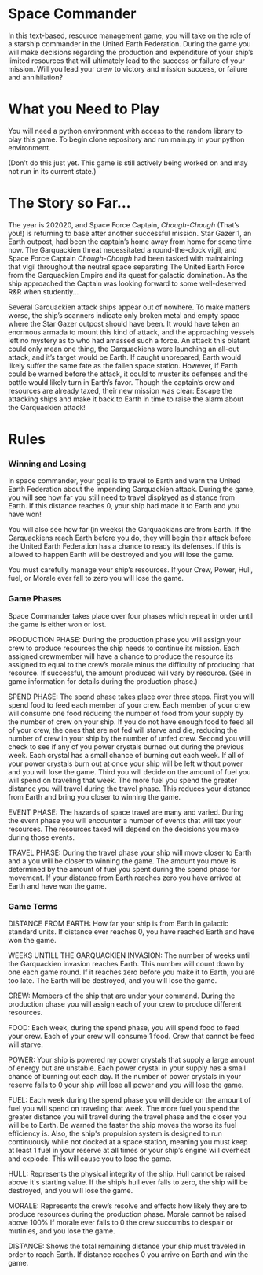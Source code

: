 
# Space Commander

In this text-based, resource management game, you will take on the role of a starship commander in the United Earth Federation. During the game you will make decisions regarding the production and expenditure of your ship’s limited resources that will ultimately lead to the success or failure of your mission. Will you lead your crew to victory and mission success, or failure and annihilation? 

# What you Need to Play

You will need a python environment with access to the random library to play this game.
To begin clone repository and run main.py in your python environment.

(Don’t do this just yet. This game is still actively being worked on and may not run in its current state.)

# The Story so Far...

The year is 202020, and Space Force Captain, *Chough-Chough* (That’s you!) is returning to base after another successful mission. Star Gazer 1, an Earth outpost, had been the captain’s home away from home for some time now. The Garquackien threat necessitated a round-the-clock vigil, and Space Force Captain *Chough-Chough* had been tasked with maintaining that vigil throughout the neutral space separating The United Earth Force from the Garquackien Empire and its quest for galactic domination. As the ship approached the Captain was looking forward to some well-deserved R&R when studently…

Several Garquackien attack ships appear out of nowhere. To make matters worse, the ship’s scanners indicate only broken metal and empty space where the Star Gazer outpost should have been. It would have taken an enormous armada to mount this kind of attack, and the approaching vessels left no mystery as to who had amassed such a force. An attack this blatant could only mean one thing, the Garquackiens were launching an all-out attack, and it’s target would be Earth. If caught unprepared, Earth would likely suffer the same fate as the fallen space station. However, if Earth could be warned before the attack, it could to muster its defenses and the battle would likely turn in Earth’s favor. Though the captain’s crew and resources are already taxed, their new mission was clear: Escape the attacking ships and make it back to Earth in time to raise the alarm about the Garquackien attack!

# Rules

### Winning and Losing

In space commander, your goal is to travel to Earth and warn the United Earth Federation about the impending Garquackien attack. During the game, you will see how far you still need to travel displayed as distance from Earth. If this distance reaches 0, your ship had made it to Earth and you have won!

You will also see how far (in weeks) the Garquackians are from Earth. If the Garquackiens reach Earth before you do, they will begin their attack before the United Earth Federation has a chance to ready its defenses. If this is allowed to happen Earth will be destroyed and you will lose the game.

You must carefully manage your ship’s resources. If your Crew, Power, Hull, fuel, or Morale ever fall to zero you will lose the game.

### Game Phases

Space Commander takes place over four phases which repeat in order until the game is either won or lost.

PRODUCTION PHASE: During the production phase you will assign your crew to produce resources the ship needs to continue its mission. Each assigned crewmember will have a chance to produce the resource its assigned to equal to the crew’s morale minus the difficulty of producing that resource. If successful, the amount produced will vary by resource. (See in game information for details during the production phase.) 

SPEND PHASE: The spend phase takes place over three steps. First you will spend food to feed each member of your crew. Each member of your crew will consume one food reducing the number of food from your supply by the number of crew on your ship. If you do not have enough food to feed all of your crew, the ones that are not fed will starve and die, reducing the number of crew in your ship by the number of unfed crew. Second you will check to see if any of you power crystals burned out during the previous week. Each crystal has a small chance of burning out each week. If all of your power crystals burn out at once your ship will be left without power and you will lose the game. Third you will decide on the amount of fuel you will spend on traveling that week. The more fuel you spend the greater distance you will travel during the travel phase. This reduces your distance from Earth and bring you closer to winning the game.

EVENT PHASE: The hazards of space travel are many and varied. During the event phase you will encounter a number of events that will tax your resources. The resources taxed will depend on the decisions you make during those events.

TRAVEL PHASE: During the travel phase your ship will move closer to Earth and a you will be closer to winning the game. The amount you move is determined by the amount of fuel you spent during the spend phase for movement. If your distance from Earth reaches zero you have arrived at Earth and have won the game.

### Game Terms

DISTANCE FROM EARTH: How far your ship is from Earth in galactic standard units. If distance ever reaches 0, you have reached Earth and have won the game.
   
WEEKS UNTILL THE GARQUACKIEN INVASION: The number of weeks until the Garquackien invasion reaches 
Earth. This number will count down by one each game round. If it reaches zero before you make it to Earth, you are too late. The Earth will be destroyed, and you will lose the game.

CREW: Members of the ship that are under your command. During the production phase you will assign each of your crew to produce different resources.
    
FOOD: Each week, during the spend phase, you will spend food to feed your crew. Each of your crew will consume 1 food. Crew that cannot be feed will starve.
          
POWER: Your ship is powered my power crystals that supply a large amount of energy but are unstable. Each power crystal in your supply has a small chance of burning out each day. If the number of power crystals in your reserve falls to 0 your ship will lose all power and you will lose the game.
    
FUEL: Each week during the spend phase you will decide on the amount of fuel you will spend on traveling that week. The more fuel you spend the greater distance you will travel during the travel phase and the closer you will be to Earth. Be warned the faster the ship moves the worse its fuel efficiency is. Also, the ship's propulsion system is designed to run continuously while not docked at a space station, meaning you must keep at least 1 fuel in your reserve at all times or your ship’s engine will overheat and explode. This will cause you to lose the game.
    
HULL: Represents the physical integrity of the ship. Hull cannot be raised above it's starting value. If the ship’s hull ever falls to zero, the ship will be destroyed, and you will lose the game.
    
MORALE: Represents the crew’s resolve and effects how likely they are to produce resources during the production phase. Morale cannot be raised above 100% If morale ever falls to 0 the crew succumbs to despair or mutinies, and you lose the game.

DISTANCE: Shows the total remaining distance your ship must traveled in order to reach Earth.
If distance reaches 0 you arrive on Earth and win the game.

